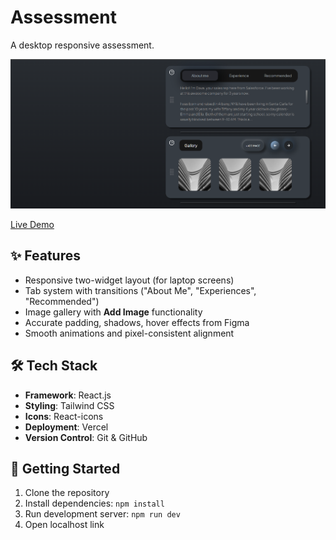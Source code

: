 # Assessment

A desktop responsive assessment.

![Demo](./src/assets/AssessmentSS.png)

[Live Demo](https://lunacal-intern-assignment.vercel.app/)

## ✨ Features
- Responsive two-widget layout (for laptop screens)
- Tab system with transitions ("About Me", "Experiences", "Recommended")
- Image gallery with **Add Image** functionality
- Accurate padding, shadows, hover effects from Figma
- Smooth animations and pixel-consistent alignment

## 🛠️ Tech Stack

- **Framework**: React.js
- **Styling**: Tailwind CSS
- **Icons**: React-icons
- **Deployment**: Vercel
- **Version Control**: Git & GitHub

## 🚀 Getting Started

1. Clone the repository
2. Install dependencies: `npm install`
3. Run development server: `npm run dev`
4. Open localhost link
